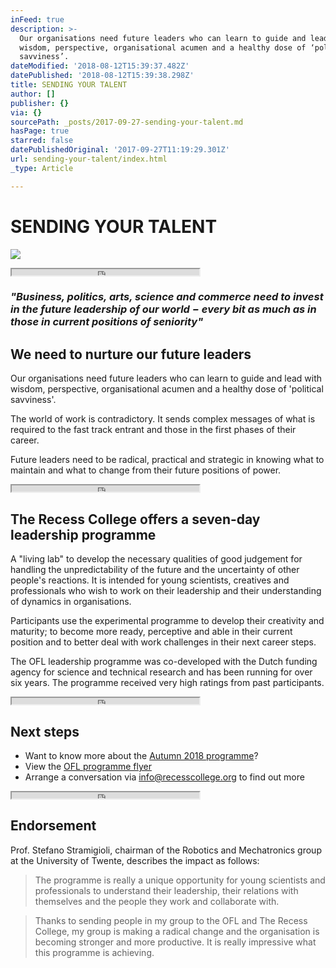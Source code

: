 ```yaml
---
inFeed: true
description: >-
  Our organisations need future leaders who can learn to guide and lead with
  wisdom, perspective, organisational acumen and a healthy dose of ‘political
  savviness’.
dateModified: '2018-08-12T15:39:37.482Z'
datePublished: '2018-08-12T15:39:38.298Z'
title: SENDING YOUR TALENT
author: []
publisher: {}
via: {}
sourcePath: _posts/2017-09-27-sending-your-talent.md
hasPage: true
starred: false
datePublishedOriginal: '2017-09-27T11:19:29.301Z'
url: sending-your-talent/index.html
_type: Article

---
```

# SENDING YOUR TALENT
![](https://the-grid-user-content.s3-us-west-2.amazonaws.com/11163609-f6ed-404a-8c36-5a4805363380.jpg)

<iframe src="https://the-grid.github.io/ed-userhtml/?g=eJyz0U8qsgMABDUBfg" height="10" style=""></iframe>

### _**"Business, politics, arts, science and commerce need to invest in the future leadership of our world − every bit as much as in those in current positions of seniority"**_

## We need to nurture our future leaders

Our organisations need future leaders who can learn to guide and lead with wisdom, perspective, organisational acumen and a healthy dose of 'political savviness'.

The world of work is contradictory. It sends complex messages of what is required to the fast track entrant and those in the first phases of their career.

Future leaders need to be radical, practical and strategic in knowing what to maintain and what to change from their future positions of power.

<iframe src="https://the-grid.github.io/ed-userhtml/?g=eJyz0U8qsgMABDUBfg" height="10" style=""></iframe>

## The Recess College offers a seven-day leadership programme

A "living lab" to develop the necessary qualities of good judgement for handling the unpredictability of the future and the uncertainty of other people's reactions. It is intended for young scientists, creatives and professionals who wish to work on their leadership and their understanding of dynamics in organisations.

Participants use the experimental programme to develop their creativity and maturity; to become more ready, perceptive and able in their current position and to better deal with work challenges in their next career steps.

The OFL leadership programme was co-developed with the Dutch funding agency for science and technical research and has been running for over six years. The programme received very high ratings from past participants.

<iframe src="https://the-grid.github.io/ed-userhtml/?g=eJyz0U8qsgMABDUBfg" height="10" style=""></iframe>

## Next steps

* Want to know more about the [Autumn 2018 programme][0]?
* View the [OFL programme flyer][1]
* Arrange a conversation via info@recesscollege.org to find out more

<iframe src="https://the-grid.github.io/ed-userhtml/?g=eJyz0U8qsgMABDUBfg" height="10" style=""></iframe>

## Endorsement

Prof. Stefano Stramigioli, chairman of the Robotics and Mechatronics group at the University of Twente, describes the impact as follows:

> The programme is really a unique opportunity for young scientists and professionals to understand their leadership, their relations with themselves and the people they work and collaborate with.

> Thanks to sending people in my group to the OFL and The Recess College, my group is making a radical change and the organisation is becoming stronger and more productive. It is really impressive what this programme is achieving.



[0]: https://www.dropbox.com/s/6qo7x404vvwaupy/The%20Recess%20College%20-%20Our%20Future%20Leaders%20Programme%20Brochure%20Autumn%202018.pdf?dl=0
[1]: https://www.dropbox.com/s/w8go5aadq2mlfja/The%20Recess%20College%20-%20Our%20Future%20Leaders%20Programme%20Flyer.pdf?dl=0